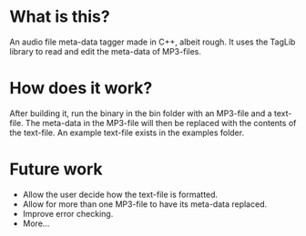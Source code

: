 # What is this?
An audio file meta-data tagger made in C++, albeit rough.
It uses the TagLib library to read and edit the meta-data of MP3-files.

# How does it work?
After building it, run the binary in the bin folder with an MP3-file and a text-file. The meta-data in the MP3-file will then be replaced with the contents of the text-file. An example text-file exists in the examples folder.

# Future work
* Allow the user decide how the text-file is formatted.
* Allow for more than one MP3-file to have its meta-data replaced.
* Improve error checking.
* More...
